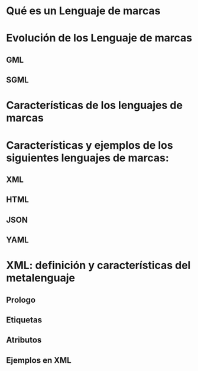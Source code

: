 # Qué es un Lenguaje de marcas

# Evolución de los Lenguaje de marcas

## GML

## SGML

# Características de los lenguajes de marcas

# Características y ejemplos de los siguientes lenguajes de marcas:

## XML

## HTML

## JSON

## YAML

# XML: definición y características del metalenguaje

## Prologo

## Etiquetas

## Atributos

## Ejemplos en XML


